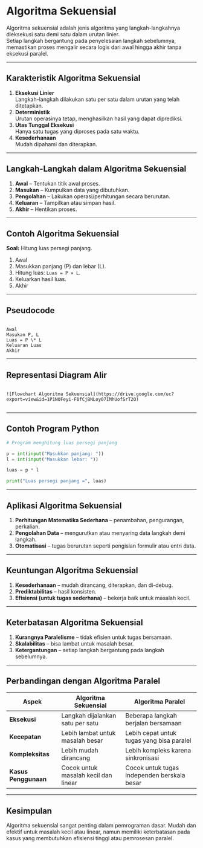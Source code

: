 # Algoritma Sekuensial

Algoritma sekuensial adalah jenis algoritma yang langkah-langkahnya dieksekusi satu demi satu dalam urutan linier.  
Setiap langkah bergantung pada penyelesaian langkah sebelumnya, memastikan proses mengalir secara logis dari awal hingga akhir tanpa eksekusi paralel.

---

## Karakteristik Algoritma Sekuensial
1. **Eksekusi Linier**  
   Langkah-langkah dilakukan satu per satu dalam urutan yang telah ditetapkan.  
2. **Deterministik**  
   Urutan operasinya tetap, menghasilkan hasil yang dapat diprediksi.  
3. **Utas Tunggal Eksekusi**  
   Hanya satu tugas yang diproses pada satu waktu.  
4. **Kesederhanaan**  
   Mudah dipahami dan diterapkan.  

---

## Langkah-Langkah dalam Algoritma Sekuensial
1. **Awal** – Tentukan titik awal proses.  
2. **Masukan** – Kumpulkan data yang dibutuhkan.  
3. **Pengolahan** – Lakukan operasi/perhitungan secara berurutan.  
4. **Keluaran** – Tampilkan atau simpan hasil.  
5. **Akhir** – Hentikan proses.  

---

## Contoh Algoritma Sekuensial
**Soal:** Hitung luas persegi panjang.  

1. Awal  
2. Masukkan panjang (P) dan lebar (L).  
3. Hitung luas: `Luas = P × L`.  
4. Keluarkan hasil luas.  
5. Akhir  

---

## Pseudocode
```

Awal
Masukan P, L
Luas = P \* L
Keluaran Luas
Akhir

```

---

## Representasi Diagram Alir
```

![Flowchart Algoritma Sekuensial](https://drive.google.com/uc?export=view&id=1P1NOFeyi-F0fCjBNLoy07IMhUofSrT2O)


````

---

## Contoh Program Python
```python
# Program menghitung luas persegi panjang

p = int(input("Masukkan panjang: "))
l = int(input("Masukkan lebar: "))

luas = p * l

print("Luas persegi panjang =", luas)
````

---

## Aplikasi Algoritma Sekuensial

1. **Perhitungan Matematika Sederhana** – penambahan, pengurangan, perkalian.
2. **Pengolahan Data** – mengurutkan atau menyaring data langkah demi langkah.
3. **Otomatisasi** – tugas berurutan seperti pengisian formulir atau entri data.

---

## Keuntungan Algoritma Sekuensial

1. **Kesederhanaan** – mudah dirancang, diterapkan, dan di-debug.
2. **Prediktabilitas** – hasil konsisten.
3. **Efisiensi (untuk tugas sederhana)** – bekerja baik untuk masalah kecil.

---

## Keterbatasan Algoritma Sekuensial

1. **Kurangnya Paralelisme** – tidak efisien untuk tugas bersamaan.
2. **Skalabilitas** – bisa lambat untuk masalah besar.
3. **Ketergantungan** – setiap langkah bergantung pada langkah sebelumnya.

---

## Perbandingan dengan Algoritma Paralel

| Aspek                | Algoritma Sekuensial                 | Algoritma Paralel                           |
| -------------------- | ------------------------------------ | ------------------------------------------- |
| **Eksekusi**         | Langkah dijalankan satu per satu     | Beberapa langkah berjalan bersamaan         |
| **Kecepatan**        | Lebih lambat untuk masalah besar     | Lebih cepat untuk tugas yang bisa paralel   |
| **Kompleksitas**     | Lebih mudah dirancang                | Lebih kompleks karena sinkronisasi          |
| **Kasus Penggunaan** | Cocok untuk masalah kecil dan linear | Cocok untuk tugas independen berskala besar |

---

## Kesimpulan

Algoritma sekuensial sangat penting dalam pemrograman dasar.
Mudah dan efektif untuk masalah kecil atau linear, namun memiliki keterbatasan pada kasus yang membutuhkan efisiensi tinggi atau pemrosesan paralel.

```

